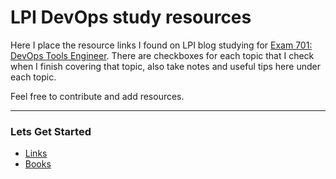 
LPI DevOps study resources
==============

Here I place the resource links I found on LPI blog studying for [Exam 701: DevOps Tools Engineer](https://www.lpi.org/our-certifications/exam-701-objectives). There are checkboxes for each topic that I check when I finish covering that topic, also take notes and useful tips here under each topic.

Feel free to contribute and add resources.

------------------------------------------------------------------------

### Lets Get Started

* [Links](Links.md)
* [Books](Books.md)

